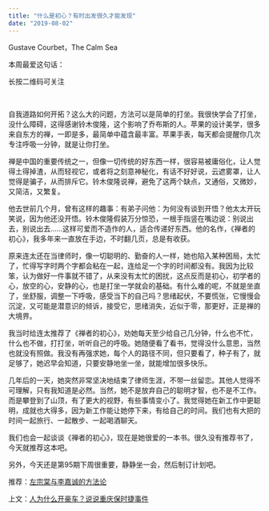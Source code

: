 ```yaml
---
title: "什么是初心？有时出发很久才能发现"
date: "2019-08-02"
---
```


  

Gustave Courbet，The Calm Sea

  

本周最爱这句话：  

长按二维码可关注  

   

自我道路如何开拓？这么大的问题，方法可以是简单的打坐。我很快学会了打坐，没什么障碍，这得感谢铃木俊隆，这个影响了乔布斯的人。苹果的设计美学，很多来自东方的禅，一即是多，最简单中蕴含最丰富。苹果手表，每天都会提醒你几次专注呼吸一分钟，就是让你打坐。

禅是中国的重要传统之一，但像一切传统的好东西一样，很容易被庸俗化，让人觉得土得掉渣，从而轻视它，或者将之刻意神秘化，有话不好好说，云遮雾罩，让人觉得是骗子，从而排斥它。铃木俊隆说禅，避免了这两个缺点，又通俗，又微妙，又简洁，又繁复。

他去世前几个月，曾有这样的趣事：有弟子问他：为何没有谈到开悟？他太太开玩笑说，因为他还没开悟。铃木俊隆假装万分惊恐，一根手指竖在嘴边说：别说出去，别说出去……这样可爱而不造作的人，适合传递好东西。他的名作，《禅者的初心》，我多年来一直放在手边，不时翻几页，总是有收获。

原来连太还在当律师时，像一切聪明的、勤奋的人一样，她也陷入某种困局，太忙了，忙得写字时两个字都会粘在一起，连给足一个字的时间都没有。我因为比较笨，认为做好一件事就不错了，从来没有太忙的困扰，这点反而是初心，初学者的心，放空的心，安静的心，也是打坐一学就会的基础。有什么难的呢，不就是坐直了，坐舒服，调整一下呼吸，感受当下的自己吗？思绪起伏，不要慌张，它慢慢会沉淀，又可能是潜意识的倾诉，接受它，思绪消失，近似于零，那更好，正是禅的大境界。

我当时给连太推荐了《禅者的初心》，劝她每天至少给自己几分钟，什么也不忙，什么也不做，打打坐，听听自己的呼吸。她随便看了看书，觉得没什么意思，当然也就没有照做。我没有再强求她，每个人的路径不同，但只要看了，种子有了，就足够了，她迟早会知道，只要安静地坐一坐，就能增加很多快乐。

几年后的一天，她突然非常坚决地结束了律师生涯，不带一丝留恋。其他人觉得不可理解，只有我知道是必然。当然，她不是放弃自己的聪明才智，也不是不工作。而是攀登到了山顶，有了更大的视野，有些事情变小了。我觉得她在新工作中更聪明，成就也大得多，因为新工作能让她停下来，有给自己的时间。我们也有大把的时间一起旅行、一起散步、一起喝酒聊天。

我们也会一起谈谈《禅者的初心》，现在是她很爱的一本书。很久没有推荐书了，今天就推荐这本吧。

另外，今天还是第95期下周很重要，静静坐一会，然后制订计划吧。

  

  

推荐：[左宗棠与李嘉诚的方法论](http://mp.weixin.qq.com/s?__biz=MjM5NDU0Mjk2MQ==&mid=2651634333&idx=1&sn=22ec5ae3042b27976bc468f236a031ca&chksm=bd7e3e838a09b795c7b5d620e4a36ba95f580257b84945b225b55ac41f2e37cbe2731011b15d&scene=21#wechat_redirect)  

上文：[人为什么开豪车？说说重庆保时捷事件](http://mp.weixin.qq.com/s?__biz=MjM5NDU0Mjk2MQ==&mid=2651634384&idx=1&sn=367759261843b93257a367098acff19e&chksm=bd7e3ece8a09b7d8c6d51166c53fdf2d0c1ee61145aafe570d071469f3a5ceeddfffc513985c&scene=21#wechat_redirect)
